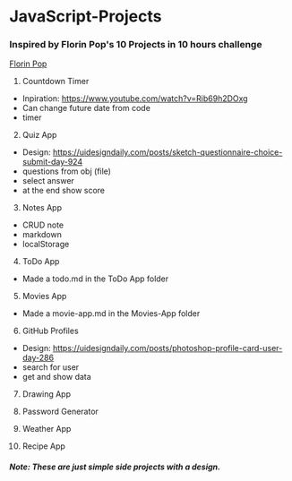# JavaScript-Projects
### Inspired by Florin Pop's 10 Projects in 10 hours challenge
[Florin Pop](https://www.youtube.com/watch?v=dtKciwk_si4)

1. Countdown Timer
 - Inpiration: https://www.youtube.com/watch?v=Rib69h2DOxg
 - Can change future date from code
 - timer

2. Quiz App
 - Design: https://uidesigndaily.com/posts/sketch-questionnaire-choice-submit-day-924
 - questions from obj (file)
 - select answer
 - at the end show score

3. Notes App

 - CRUD note
 - markdown
 - localStorage

4. ToDo App
 - Made a todo.md in the ToDo App folder

5. Movies App
- Made a movie-app.md in the Movies-App folder

6. GitHub Profiles
 - Design: https://uidesigndaily.com/posts/photoshop-profile-card-user-day-286
 - search for user
 - get and show data

7. Drawing App

8. Password Generator

9. Weather App

10. Recipe App

##### Note: These are just simple side projects with a design.
